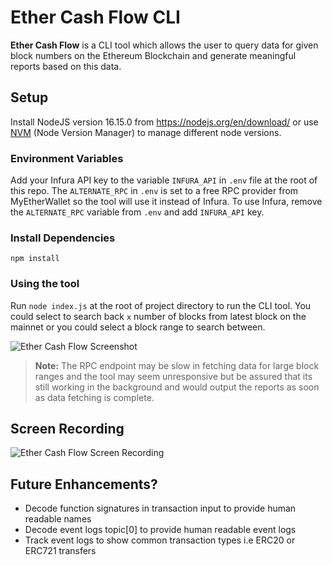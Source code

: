 # Ether Cash Flow CLI

**Ether Cash Flow** is a CLI tool which allows the user to query data for given block numbers on the Ethereum Blockchain and generate meaningful reports based on this data. 

## Setup

Install NodeJS version 16.15.0 from https://nodejs.org/en/download/ or use [NVM](https://github.com/nvm-sh/nvm) (Node Version Manager) to manage different node versions.

### Environment Variables
Add your Infura API key to the variable `INFURA_API` in `.env` file at the root of this repo. 
The `ALTERNATE_RPC` in `.env` is set to a free RPC provider from MyEtherWallet so the tool will use it instead of Infura. 
To use Infura, remove the `ALTERNATE_RPC` variable from `.env` and add `INFURA_API` key.

### Install Dependencies
```
npm install
```
### Using the tool
Run `node index.js` at the root of project directory to run the CLI tool.
You could select to search back `x` number of blocks from latest block on the mainnet or you could select a block range to search between. 

![Ether Cash Flow Screenshot](https://i.ibb.co/2kPVk0d/image.png)

> **Note:** The RPC endpoint may be slow in fetching data for large block ranges and the tool may seem unresponsive but be assured that its still working in the background and would output the reports as soon as data fetching is complete. 

## Screen Recording
![Ether Cash Flow Screen Recording](https://s8.gifyu.com/images/ethcashflow.gif)

## Future Enhancements?

 - Decode function signatures in transaction input to provide human readable names
 - Decode event logs topic[0] to provide human readable event logs
 - Track event logs to show common transaction types i.e ERC20 or ERC721 transfers